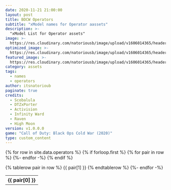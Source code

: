 ```yaml
---
date: 2020-11-21 21:00:00
layout: post
title: BOCW Operators
subtitle: "xModel names for Operator aassets"
description: >-
  "xModel List for Operator assets"
image: >-
  https://res.cloudinary.com/natoriousb/image/upload/v1606014365/headers/Multiplayer_Screenshot_11_mih8fh.jpg
optimized_image: >- 
  https://res.cloudinary.com/natoriousb/image/upload/v1606014365/headers/Multiplayer_Screenshot_11_mih8fh.jpg
featured_image: >-
  https://res.cloudinary.com/natoriousb/image/upload/v1606014365/headers/Multiplayer_Screenshot_11_mih8fh.jpg
category: assets
tags:
  - names
  - operators
author: itsnatorioub
paginate: true
credits:
  - Scobalula
  - DTZxPorter
  - Activision
  - Infinity Ward
  - Raven
  - High Moon
version: v1.0.0.0
game: "Call of Duty: Black Ops Cold War (2020)"
type: custom_content
---
```


<div class="datatable-begin"></div>
<table class="zmb-table row-border stripe">
  {% for row in site.data.operators %}
    {% if forloop.first %}
    <tr>
      {% for pair in row %}
        <th>{{ pair[0] }}</th>
      {%- endfor -%}
    </tr>
    {% endif %}

   {% tablerow pair in row %}
   {{ pair[1] }}
   {% endtablerow %}
  {%- endfor -%}
</table>
<div class="datatable-end"></div>